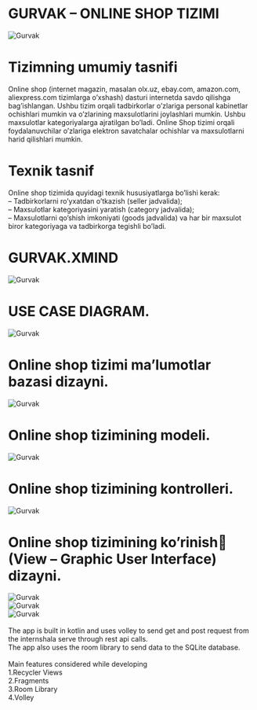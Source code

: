 # GURVAK – ONLINE SHOP TIZIMI
![Gurvak](https://github.com/Saidbek7/Gurvak-OnlineShop/blob/master/logoGurvak.png)
<br/>
# Tizimning umumiy tasnifi
Online shop (internet magazin, masalan olx.uz, ebay.com, amazon.com, aliexpress.com tizimlarga o’xshash) dasturi internetda savdo qilishga bag’ishlangan. Ushbu tizim orqali tadbirkorlar o’zlariga personal kabinetlar ochishlari mumkin va o’zlarining maxsulotlarini joylashlari mumkin. Ushbu maxsulotlar kategoriyalarga ajratilgan bo’ladi. Online Shop tizimi orqali foydalanuvchilar o’zlariga elektron savatchalar ochishlar va maxsulotlarni harid qilishlari mumkin. 
<br/>
# Texnik tasnif
Online shop tizimida quyidagi texnik hususiyatlarga bo’lishi kerak: <br/>
– Tadbirkorlarni ro’yxatdan o’tkazish (seller jadvalida); <br/>
– Maxsulotlar kategoriyasini yaratish (category jadvalida); <br/>
– Maxsulotlarni qo’shish imkoniyati (goods jadvalida) va har bir maxsulot biror kategoriyaga va tadbirkorga tegishli bo’ladi.
<br/>
# GURVAK.XMIND
![Gurvak](https://github.com/Saidbek7/Gurvak-OnlineShop/blob/master/Xmind.png)
<br/>
# USE CASE DIAGRAM.
![Gurvak](https://github.com/Saidbek7/Gurvak-OnlineShop/blob/master/UseCase.png)
<br/>
# Online shop tizimi ma’lumotlar bazasi dizayni.
![Gurvak](https://github.com/Saidbek7/Gurvak-OnlineShop/blob/master/DB.png)
<br/>
# Online shop tizimining modeli.
![Gurvak](https://github.com/Saidbek7/Gurvak-OnlineShop/blob/master/model.png)
<br/>
# Online shop tizimining kontrolleri.
![Gurvak](https://github.com/Saidbek7/Gurvak-OnlineShop/blob/master/controller.png)
<br/>
# Online shop tizimining ko’rinish (View – Graphic User Interface) dizayni.
![Gurvak](https://github.com/Saidbek7/Gurvak-OnlineShop/blob/master/UI1.jpg)
<br/>
![Gurvak](https://github.com/Saidbek7/Gurvak-OnlineShop/blob/master/UI2.jpg)
<br/>
![Gurvak](https://github.com/Saidbek7/Gurvak-OnlineShop/blob/master/UI4.jpg)
<br/>
<br/>The app is built in kotlin and uses volley to send get and post request from the internshala serve through rest api calls.
<br/>The app also uses the room library to send data to the SQLite database.
<br/>
<br/>Main features considered while developing
<br/>1.Recycler Views
<br/>2.Fragments
<br/>3.Room Library
<br/>4.Volley
<br/>
